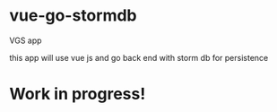 # vue-go-stormdb
VGS app

this app will use vue js and go back end with storm db for persistence

# Work in progress! 